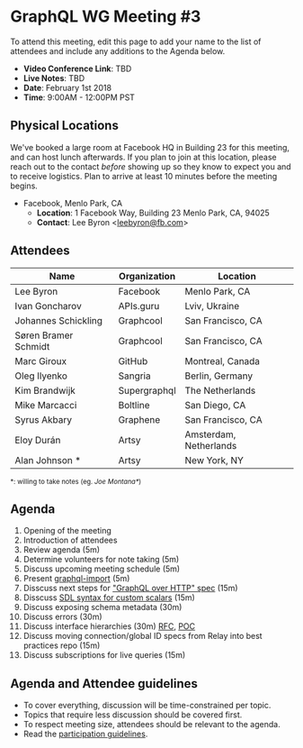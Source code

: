 # GraphQL WG Meeting #3

To attend this meeting, edit this page to add your name to the list of attendees
and include any additions to the Agenda below.

- **Video Conference Link**: TBD
- **Live Notes**: TBD
- **Date**: February 1st 2018
- **Time**: 9:00AM - 12:00PM PST

## Physical Locations

We've booked a large room at Facebook HQ in Building 23 for this meeting, and
can host lunch afterwards. If you plan to join at this location, please
reach out to the contact *before* showing up so they know to expect you and to
receive logistics. Plan to arrive at least 10 minutes before the meeting begins.

- Facebook, Menlo Park, CA
  - **Location**:
    1 Facebook Way, Building 23
    Menlo Park, CA, 94025
  - **Contact**: Lee Byron \<leebyron@fb.com>

## Attendees

Name                 | Organization  | Location
-------------------- | ------------- | ----------------------
Lee Byron            | Facebook      | Menlo Park, CA
Ivan Goncharov       | APIs.guru     | Lviv, Ukraine
Johannes Schickling  | Graphcool     | San Francisco, CA
Søren Bramer Schmidt | Graphcool     | San Francisco, CA
Marc Giroux          | GitHub        | Montreal, Canada
Oleg Ilyenko         | Sangria       | Berlin, Germany
Kim Brandwijk        | Supergraphql  | The Netherlands
Mike Marcacci        | Boltline      | San Diego, CA
Syrus Akbary         | Graphene      | San Francisco, CA
Eloy Durán           | Artsy         | Amsterdam, Netherlands
Alan Johnson *       | Artsy         | New York, NY

<small>\*: willing to take notes (eg. <em>Joe Montana*</em>)</small>

## Agenda

1. Opening of the meeting
1. Introduction of attendees
1. Review agenda (5m)
1. Determine volunteers for note taking (5m)
1. Discuss upcoming meeting schedule (5m)
1. Present [graphql-import](https://github.com/graphcool/graphql-import) (5m)
1. Disscuss next steps for ["GraphQL over HTTP" spec](https://github.com/APIs-guru/graphql-over-http) (15m)
1. Disscuss [SDL syntax for custom scalars](https://github.com/facebook/graphql/pull/326#issuecomment-347948670) (15m)
1. Discuss exposing schema metadata (30m)
1. Discuss errors (30m)
1. Discuss interface hierarchies (30m) [RFC](https://github.com/facebook/graphql/pull/373), [POC](https://github.com/graphql/graphql-js/pull/1218)
1. Discuss moving connection/global ID specs from Relay into best practices repo (15m)
1. Discuss subscriptions for live queries (15m)

## Agenda and Attendee guidelines

- To cover everything, discussion will be time-constrained per topic.
- Topics that require less discussion should be covered first.
- To respect meeting size, attendees should be relevant to the agenda.
- Read the [participation guidelines](../README.md#participation-guidelines).
